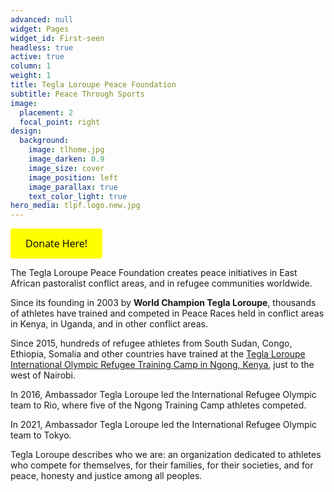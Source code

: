 ```yaml
---
advanced: null
widget: Pages
widget_id: First-seen
headless: true
active: true
column: 1
weight: 1
title: Tegla Loroupe Peace Foundation
subtitle: Peace Through Sports
image:
  placement: 2
  focal_point: right
design:
  background:
    image: tlhome.jpg
    image_darken: 0.9
    image_size: cover
    image_position: left
    image_parallax: true
    text_color_light: true
hero_media: tlpf.logo.new.jpg
---
```

<a id='gfm-charity-donate-link' style='background-color:#ffff00; color: black; border-radius: 4px; padding: 12px 24px; display: inline-block; text-decoration: none; vertical-align: middle; font-size: 16px; font-family: Open Sans,sans-serif; line-height: 24px' role='button' href='https://charity.gofundme.com/o/en/donate-widget/29892'> Donate Here!</a>

The Tegla Loroupe Peace Foundation creates peace initiatives in East African pastoralist conflict areas, and in refugee communities worldwide.

Since its founding in 2003 by **World Champion Tegla Loroupe**, thousands of athletes have trained and competed in Peace Races held in conflict areas in Kenya, in Uganda, and in other conflict areas.

Since 2015, hundreds of refugee athletes from South Sudan, Congo, Ethiopia, Somalia and other countries have trained at the [Tegla Loroupe International Olympic Refugee Training Camp in Ngong, Kenya](http://bit.ly/37Y0sc3), just  to the west of Nairobi.

In 2016, Ambassador Tegla Loroupe led the International Refugee Olympic team to Rio, where five of the Ngong Training Camp athletes competed.

In 2021, Ambassador Tegla Loroupe led the International Refugee Olympic team to Tokyo.

Tegla Loroupe describes who we are:  an organization dedicated to athletes who compete for themselves, for their families, for their societies, and for peace, honesty and justice among all peoples.
